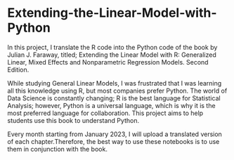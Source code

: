 # Extending-the-Linear-Model-with-Python
In this project, I translate the R code into the Python code of the book by Julian J. Faraway, titled; Extending the Linear Model with R: Generalized Linear, Mixed Effects and Nonparametric Regression Models. Second Edition.

While studying General Linear Models, I was frustrated that I was learning all this knowledge using R, but most companies prefer Python. The world of Data Science is constantly changing; R is the best language for Statistical Analysis; however, Python is a universal language, which is why it is the most preferred language for collaboration. This project aims to help students use this book to understand Python.

Every month starting from January 2023, I will upload a translated version of each chapter.Therefore, the best way to use these notebooks is to use them in conjunction with the book.
